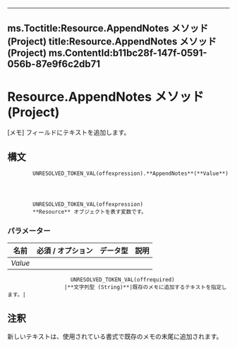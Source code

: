 

---
ms.Toctitle:Resource.AppendNotes メソッド (Project)
title:Resource.AppendNotes メソッド (Project)
ms.ContentId:b11bc28f-147f-0591-056b-87e9f6c2db71
---
# Resource.AppendNotes メソッド (Project)




[メモ] フィールドにテキストを追加します。

## 構文

            UNRESOLVED_TOKEN_VAL(offexpression).**AppendNotes**(**Value**)




            UNRESOLVED_TOKEN_VAL(offexpression)
            **Resource** オブジェクトを表す変数です。

### パラメーター

|**名前**|**必須 / オプション**|**データ型**|**説明**|
|---|---|---|---|
|*Value*|
                        UNRESOLVED_TOKEN_VAL(offrequired)
                      |**文字列型 (String)**|既存のメモに追加するテキストを指定します。|





## 注釈
新しいテキストは、使用されている書式で既存のメモの末尾に追加されます。




